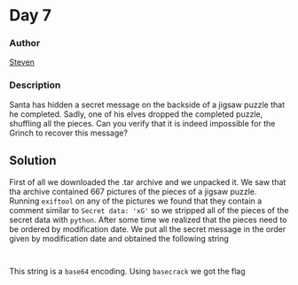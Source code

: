 # Day 7

### Author

[Steven](https://twitter.com/StevenVanAcker)

### Description

 Santa has hidden a secret message on the backside of a jigsaw puzzle that he completed. Sadly, one of his elves dropped the completed puzzle, shuffling all the pieces. Can you verify that it is indeed impossible for the Grinch to recover this message? 
 
 ## Solution
 
 First of all we downloaded the .tar archive and we unpacked it. We saw that tha archive contained 667 pictures of the pieces of a jigsaw puzzle. Running ```exiftool``` on any of the pictures we found that they contain a comment similar to ```Secret data: 'xG'``` so we stripped all of the pieces of the secret data with ```python```. After some time we realized that the pieces need to be ordered by modification date. We put all the secret message in the order given by modification date and obtained the following string
 
 ``` ```
 
 This string is a ```base64``` encoding. Using ```basecrack``` we got the flag
 
 ``` ```
